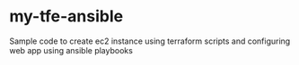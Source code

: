 # my-tfe-ansible
Sample code to create ec2 instance using terraform scripts and configuring web app using ansible playbooks
